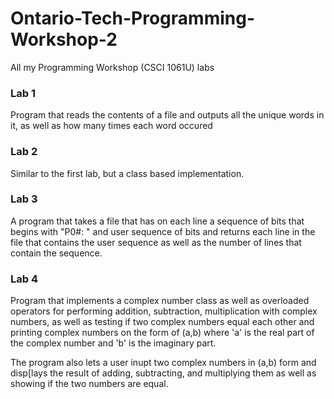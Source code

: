 # Ontario-Tech-Programming-Workshop-2
All my Programming Workshop (CSCI 1061U) labs

### Lab 1
Program that reads the contents of a file and outputs all the unique words in it, as well as how many times each word occured

### Lab 2
Similar to the first lab, but a class based implementation.

### Lab 3
A program that takes a file that has on each line a sequence of bits that begins with "P0#: " and user sequence of bits and returns each line in the file that contains the user sequence as well as the number of lines that contain the sequence.

### Lab 4
Program that implements a complex number class as well as overloaded operators for performing addition, subtraction, multiplication with complex numbers, as well as testing if two complex numbers equal each other and printing complex numbers on the form of (a,b) where 'a' is the real part of the complex number and 'b' is the imaginary part. 

The program also lets a user inupt two complex numbers in (a,b) form and disp[lays the result of adding, subtracting, and multiplying them as well as showing if the two numbers are equal.
